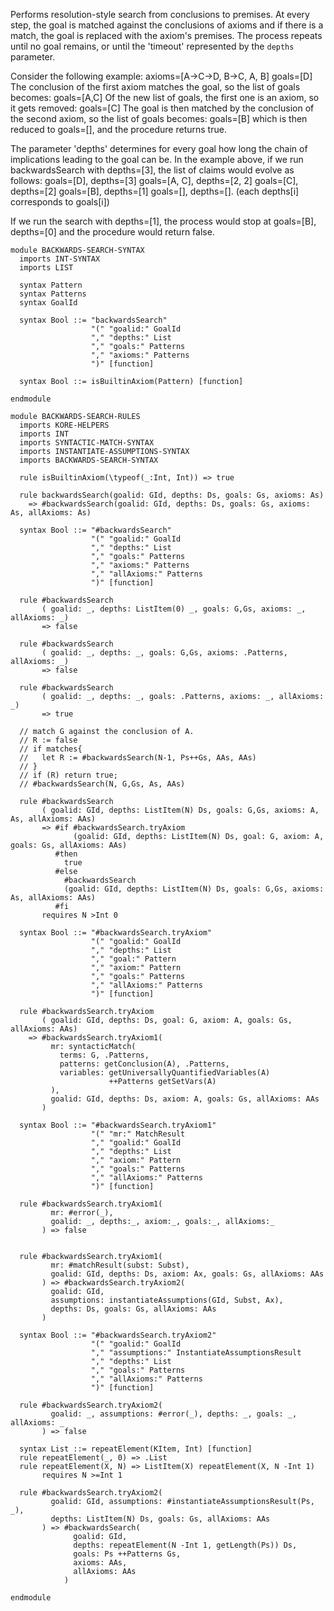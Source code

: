 Performs resolution-style search from conclusions to premises.
At every step, the goal is matched against the conclusions
of axioms and if there is a match, the goal is replaced with
the axiom's premises. The process repeats until no goal remains,
or until the 'timeout' represented by the `depths` parameter.

Consider the following example:
  axioms=[A->C->D, B->C, A, B]
  goals=[D]
The conclusion of the first axiom matches the goal,
so the list of goals becomes:
 goals=[A,C]
Of the new list of goals, the first one is an axiom, so it gets removed:
  goals=[C]
The goal is then matched by the conclusion of the second axiom, so the list of goals becomes:
  goals=[B]
which is then reduced to goals=[], and the procedure returns true.

The parameter 'depths' determines for every goal how long
the chain of implications leading to the goal can be.
In the example above, if we run backwardsSearch with depths=[3],
the list of claims would evolve as follows:
goals=[D], depths=[3]
goals=[A, C], depths=[2, 2]
goals=[C], depths=[2]
goals=[B], depths=[1]
goals=[], depths=[].
(each depths[i] corresponds to goals[i])

If we run the search with depths=[1], the process would stop at
  goals=[B], depths=[0]
and the procedure would return false.

```k
module BACKWARDS-SEARCH-SYNTAX
  imports INT-SYNTAX
  imports LIST

  syntax Pattern
  syntax Patterns
  syntax GoalId

  syntax Bool ::= "backwardsSearch"
                  "(" "goalid:" GoalId
                  "," "depths:" List
                  "," "goals:" Patterns
                  "," "axioms:" Patterns
                  ")" [function]

  syntax Bool ::= isBuiltinAxiom(Pattern) [function]

endmodule

module BACKWARDS-SEARCH-RULES
  imports KORE-HELPERS
  imports INT
  imports SYNTACTIC-MATCH-SYNTAX
  imports INSTANTIATE-ASSUMPTIONS-SYNTAX
  imports BACKWARDS-SEARCH-SYNTAX

  rule isBuiltinAxiom(\typeof(_:Int, Int)) => true

  rule backwardsSearch(goalid: GId, depths: Ds, goals: Gs, axioms: As)
    => #backwardsSearch(goalid: GId, depths: Ds, goals: Gs, axioms: As, allAxioms: As)

  syntax Bool ::= "#backwardsSearch"
                  "(" "goalid:" GoalId
                  "," "depths:" List
                  "," "goals:" Patterns
                  "," "axioms:" Patterns
                  "," "allAxioms:" Patterns
                  ")" [function]

  rule #backwardsSearch
       ( goalid: _, depths: ListItem(0) _, goals: G,Gs, axioms: _, allAxioms: _)
       => false

  rule #backwardsSearch
       ( goalid: _, depths: _, goals: G,Gs, axioms: .Patterns, allAxioms: _)
       => false

  rule #backwardsSearch
       ( goalid: _, depths: _, goals: .Patterns, axioms: _, allAxioms: _)
       => true

  // match G against the conclusion of A.
  // R := false
  // if matches{
  //   let R := #backwardsSearch(N-1, Ps++Gs, AAs, AAs)
  // }
  // if (R) return true;
  // #backwardsSearch(N, G,Gs, As, AAs)

  rule #backwardsSearch
       ( goalid: GId, depths: ListItem(N) Ds, goals: G,Gs, axioms: A, As, allAxioms: AAs)
       => #if #backwardsSearch.tryAxiom
              (goalid: GId, depths: ListItem(N) Ds, goal: G, axiom: A, goals: Gs, allAxioms: AAs)
          #then
            true
          #else
            #backwardsSearch
            (goalid: GId, depths: ListItem(N) Ds, goals: G,Gs, axioms: As, allAxioms: AAs)
          #fi
       requires N >Int 0

  syntax Bool ::= "#backwardsSearch.tryAxiom"
                  "(" "goalid:" GoalId
                  "," "depths:" List
                  "," "goal:" Pattern
                  "," "axiom:" Pattern
                  "," "goals:" Patterns
                  "," "allAxioms:" Patterns
                  ")" [function]

  rule #backwardsSearch.tryAxiom
       ( goalid: GId, depths: Ds, goal: G, axiom: A, goals: Gs, allAxioms: AAs)
    => #backwardsSearch.tryAxiom1(
         mr: syntacticMatch(
           terms: G, .Patterns,
           patterns: getConclusion(A), .Patterns,
           variables: getUniversallyQuantifiedVariables(A)
                      ++Patterns getSetVars(A)
         ),
         goalid: GId, depths: Ds, axiom: A, goals: Gs, allAxioms: AAs
       )

  syntax Bool ::= "#backwardsSearch.tryAxiom1"
                  "(" "mr:" MatchResult
                  "," "goalid:" GoalId
                  "," "depths:" List
                  "," "axiom:" Pattern
                  "," "goals:" Patterns
                  "," "allAxioms:" Patterns
                  ")" [function]

  rule #backwardsSearch.tryAxiom1(
         mr: #error(_),
         goalid: _, depths:_, axiom:_, goals:_, allAxioms:_
       ) => false


  rule #backwardsSearch.tryAxiom1(
         mr: #matchResult(subst: Subst),
         goalid: GId, depths: Ds, axiom: Ax, goals: Gs, allAxioms: AAs
       ) => #backwardsSearch.tryAxiom2(
         goalid: GId,
         assumptions: instantiateAssumptions(GId, Subst, Ax),
         depths: Ds, goals: Gs, allAxioms: AAs
       )

  syntax Bool ::= "#backwardsSearch.tryAxiom2"
                  "(" "goalid:" GoalId
                  "," "assumptions:" InstantiateAssumptionsResult
                  "," "depths:" List
                  "," "goals:" Patterns
                  "," "allAxioms:" Patterns
                  ")" [function]

  rule #backwardsSearch.tryAxiom2(
         goalid: _, assumptions: #error(_), depths: _, goals: _, allAxioms: _
       ) => false

  syntax List ::= repeatElement(KItem, Int) [function]
  rule repeatElement(_, 0) => .List
  rule repeatElement(X, N) => ListItem(X) repeatElement(X, N -Int 1)
       requires N >=Int 1

  rule #backwardsSearch.tryAxiom2(
         goalid: GId, assumptions: #instantiateAssumptionsResult(Ps, _),
         depths: ListItem(N) Ds, goals: Gs, allAxioms: AAs
       ) => #backwardsSearch(
              goalid: GId,
              depths: repeatElement(N -Int 1, getLength(Ps)) Ds,
              goals: Ps ++Patterns Gs,
              axioms: AAs,
              allAxioms: AAs
            )

endmodule
```
